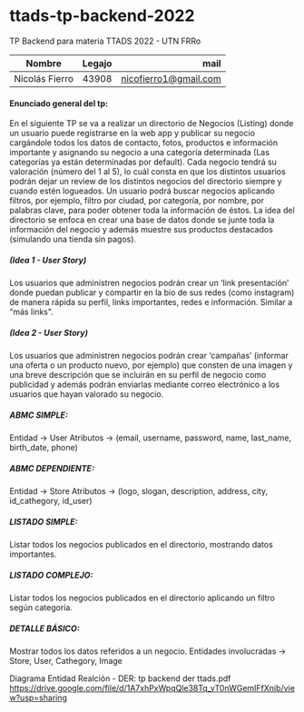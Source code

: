 # ttads-tp-backend-2022
TP Backend para materia TTADS 2022 - UTN FRRo

| Nombre         |    Legajo     |         mail          |
|----------------|:-------------:|----------------------:|
| Nicolás Fierro |     43908     | nicofierro1@gmail.com |

#### Enunciado general del tp:
En el siguiente TP se va a realizar un directorio de Negocios (Listing) donde un
usuario puede registrarse en la web app y publicar su negocio cargándole todos los datos
de contacto, fotos, productos e información importante y asignando su negocio a una
categoría determinada (Las categorías ya están determinadas por default). Cada negocio
tendrá su valoración (número del 1 al 5), lo cuál consta en que los distintos usuarios podrán
dejar un review de los distintos negocios del directorio siempre y cuando estén logueados.
Un usuario podrá buscar negocios aplicando filtros, por ejemplo, filtro por ciudad, por
categoría, por nombre, por palabras clave, para poder obtener toda la información de éstos.
La idea del directorio se enfoca en crear una base de datos donde se junte toda la
información del negocio y además muestre sus productos destacados (simulando una
tienda sin pagos).
##### (Idea 1 - User Story)
Los usuarios que administren negocios podrán crear un ‘link presentación’ donde
puedan publicar y compartir en la bio de sus redes (como instagram) de manera rápida su
perfil, links importantes, redes e información. Similar a “más links”.
##### (Idea 2 - User Story)
Los usuarios que administren negocios podrán crear ‘campañas’ (informar una oferta
o un producto nuevo, por ejemplo) que consten de una imagen y una breve descripción que
se incluirán en su perfil de negocio como publicidad y además podrán enviarlas mediante
correo electrónico a los usuarios que hayan valorado su negocio.
##### ABMC SIMPLE:
Entidad -> User
Atributos -> (email, username, password, name, last_name, birth_date, phone)
##### ABMC DEPENDIENTE:
Entidad -> Store
Atributos -> (logo, slogan, description, address, city, id_cathegory, id_user)
##### LISTADO SIMPLE:
Listar todos los negocios publicados en el directorio, mostrando datos importantes.
##### LISTADO COMPLEJO:
Listar todos los negocios publicados en el directorio aplicando un filtro según
categoría.
##### DETALLE BÁSICO:
Mostrar todos los datos referidos a un negocio. Entidades involucradas -> Store,
User, Cathegory, Image


Diagrama Entidad Realción - DER: tp backend der ttads.pdf
https://drive.google.com/file/d/1A7xhPxWpqQle38Tq_vT0nWGemIFfXnib/view?usp=sharing